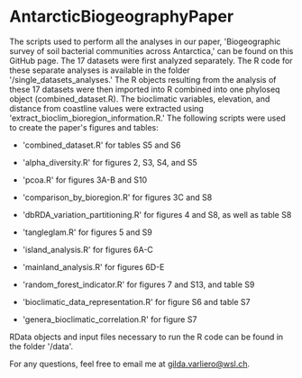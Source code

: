 # AntarcticBiogeographyPaper

The scripts used to perform all the analyses in our paper, 'Biogeographic survey of soil bacterial communities across Antarctica,' can be found on this GitHub page. The 17 datasets were first analyzed separately. The R code for these separate analyses is available in the folder '/single_datasets_analyses.' The R objects resulting from the analysis of these 17 datasets were then imported into R combined into one phyloseq object (combined_dataset.R). The bioclimatic variables, elevation, and distance from coastline values were extracted using 'extract_bioclim_bioregion_information.R.' The following scripts were used to create the paper's figures and tables:

- 'combined_dataset.R' for tables S5 and S6

- 'alpha_diversity.R' for figures 2, S3, S4, and S5

- 'pcoa.R' for figures 3A-B and S10

- 'comparison_by_bioregion.R' for figures 3C and S8

- 'dbRDA_variation_partitioning.R' for figures 4 and S8, as well as table S8

- 'tangleglam.R' for figures 5 and S9

- 'island_analysis.R' for figures 6A-C

- 'mainland_analysis.R' for figures 6D-E

- 'random_forest_indicator.R' for figures 7 and S13, and table S9

- 'bioclimatic_data_representation.R' for figure S6 and table S7

- 'genera_bioclimatic_correlation.R' for figure S7

RData objects and input files necessary to run the R code can be found in the folder '/data'.

For any questions, feel free to email me at gilda.varliero@wsl.ch.

